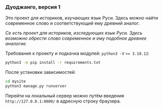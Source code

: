 ### Дуоджанго, версия 1

Это проект для историков, изучающих язык Руси. Здесь можно найти современное слово и соответствующий ему древний аналог.

_Се есть проект для историков, изследующих язык Руси. Здесь возможно обрести слово современное и ему подобное древнее аналогие._


Требования к проекту и подкачка модулей:
`python3 -V` `>= 3.10.12`:
```bash
python3 -m pip install -r requirements.txt
```

После установки зависимостей:

```bash
cd mysite
python3 manage.py runserver
```

Перейти на локальный сервер можно путём введения `http://127.0.0.1:8000/` в адресную строку браузера.

